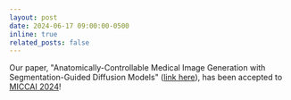 ```yaml
---
layout: post
date: 2024-06-17 09:00:00-0500
inline: true
related_posts: false
---
```


Our paper, "Anatomically-Controllable Medical Image Generation with Segmentation-Guided Diffusion Models" ([link here](https://arxiv.org/abs/2402.05210)), has been accepted to [MICCAI 2024](https://conferences.miccai.org/2024/en/)!